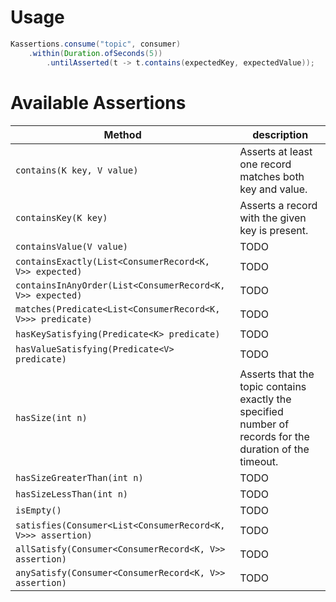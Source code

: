 # Usage

```java
Kassertions.consume("topic", consumer)
    .within(Duration.ofSeconds(5))
        .untilAsserted(t -> t.contains(expectedKey, expectedValue));
```

# Available Assertions

| Method                                                      | description                                                                                              |
|-------------------------------------------------------------|----------------------------------------------------------------------------------------------------------|
| `contains(K key, V value)`                                  | Asserts at least one record matches both key and value.                                                  |
| `containsKey(K key)`                                        | Asserts a record with the given key is present.                                                          |
| `containsValue(V value)`                                    | TODO                                                                                                     |
| `containsExactly(List<ConsumerRecord<K, V>> expected)`      | TODO                                                                                                     |
| `containsInAnyOrder(List<ConsumerRecord<K, V>> expected)`   | TODO                                                                                                     |
| `matches(Predicate<List<ConsumerRecord<K, V>>> predicate)`  | TODO                                                                                                     |
| `hasKeySatisfying(Predicate<K> predicate)`                  | TODO                                                                                                     |
| `hasValueSatisfying(Predicate<V> predicate)`                | TODO                                                                                                     |
| `hasSize(int n)`                                            | Asserts that the topic contains exactly the specified number of records for the duration of the timeout. |
| `hasSizeGreaterThan(int n)`                                 | TODO                                                                                                     |
| `hasSizeLessThan(int n)`                                    | TODO                                                                                                     |
| `isEmpty()`                                                 | TODO                                                                                                     |
| `satisfies(Consumer<List<ConsumerRecord<K, V>>> assertion)` | TODO                                                                                                     |
| `allSatisfy(Consumer<ConsumerRecord<K, V>> assertion)`      | TODO                                                                                                     |
| `anySatisfy(Consumer<ConsumerRecord<K, V>> assertion)`      | TODO                                                                                                     |